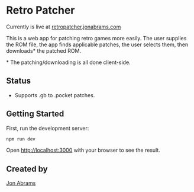 # Retro Patcher

Currently is live at [retropatcher.jonabrams.com](https://retropatcher.jonabrams.com/)

This is a web app for patching retro games more easily. The user supplies the ROM file, the app finds applicable patches, the user selects them, then downloads* the patched ROM.

\* The patching/downloading is all done client-side.

## Status

- Supports .gb to .pocket patches.

## Getting Started

First, run the development server:

```bash
npm run dev
```

Open [http://localhost:3000](http://localhost:3000) with your browser to see the result.

## Created by

[Jon Abrams](https://threads.net/@jon.abrams)
